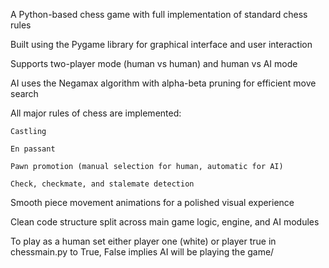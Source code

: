 A Python-based chess game with full implementation of standard chess rules

Built using the Pygame library for graphical interface and user interaction

Supports two-player mode (human vs human) and human vs AI mode

AI uses the Negamax algorithm with alpha-beta pruning for efficient move search

All major rules of chess are implemented:

	Castling

	En passant

	Pawn promotion (manual selection for human, automatic for AI)

	Check, checkmate, and stalemate detection

Smooth piece movement animations for a polished visual experience

Clean code structure split across main game logic, engine, and AI modules

To play as a human set either player one (white) or player true in chessmain.py to True, False implies AI will be playing the game/